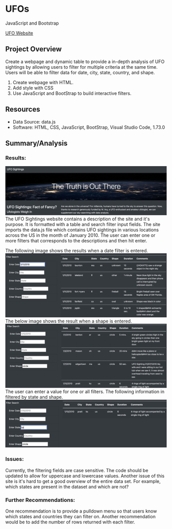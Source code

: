 # UFOs
JavaScript and Bootstrap

<a href= "https://cjstreet.github.io/UFOs/">UFO Website</a>
## Project Overview

Create a webpage and dynamic table to provide a in-depth analysis of UFO sightings by allowing users to filter for multiple criteria at the same time. Users will be able to filter data for date, city, state, country, and shape. 

1. Create webpage with HTML. 
2. Add style with CSS
3. Use JavaScript and BootStrap to build interactive filters. 

## Resources
- Data Source: data.js
- Software: HTML, CSS, JavaScript, BootStrap, Visual Studio Code, 1.73.0

## Summary/Analysis

### Results:
![png](images/web_page.png)
The UFO Sightings website contains a description of the site and it's purpose. It is formatted with a table and search filter input fields.
The site imports the data.js file which contains UFO sightings in various locations across the US in the month of January 2010. The user can enter one or more filters that corresponds to the descriptions and then hit enter. 

The following image shows the results when a date filter is entered. 
![png](images/date.png)
The below image shows the result when a shape is entered.
![png](images/shape.png)
The user can enter a value for one or all filters. The following information in filtered by state and shape.
![png](images/state_shape.png)

### Issues:

Currently, the filtering fields are case sensitive. The code should be updated to allow for uppercase and lowercase values. Another issue of this site is it's hard to get a good overview of the entire data set. For example, which states are present in the dataset and which are not? 

### Further Recommendations:

One recommendation is to provide a pulldown menu so that users know which states and countries they can filter on. Another recommendation would be to add the number of rows returned with each filter.


